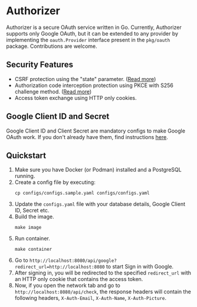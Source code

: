 # Authorizer

Authorizer is a secure OAuth service written in Go. Currently, Authorizer supports only Google OAuth, but
it can be extended to any provider by implementing the `oauth.Provider` interface present in the `pkg/oauth` package.
Contributions are welcome.

## Security Features

- CSRF protection using the "state" parameter. ([Read more](https://datatracker.ietf.org/doc/html/rfc6749#section-10.12))
- Authorization code interception protection using PKCE with S256 challenge method. ([Read more](https://datatracker.ietf.org/doc/html/rfc7636))
- Access token exchange using HTTP only cookies.

## Google Client ID and Secret

Google Client ID and Client Secret are mandatory configs to make Google OAuth work.
If you don't already have them, find instructions [here](https://developers.google.com/identity/gsi/web/guides/get-google-api-clientid).

## Quickstart

1. Make sure you have Docker (or Podman) installed and a PostgreSQL running.
2. Create a config file by executing:
    ```
    cp configs/configs.sample.yaml configs/configs.yaml
    ```
3. Update the `configs.yaml` file with your database details, Google Client ID, Secret etc.
4. Build the image.
    ```
    make image
    ```
5. Run container.
    ```
    make container
    ```
6. Go to `http://localhost:8080/api/google?redirect_url=http://localhost:8080` to start Sign in with Google.
7. After signing in, you will be redirected to the specified `redirect_url` with an HTTP only cookie that contains the 
access token.
8. Now, if you open the network tab and go to `http://localhost:8080/api/check`, the response headers will contain the
following headers, `X-Auth-Email`, `X-Auth-Name`, `X-Auth-Picture`.
